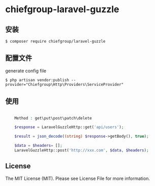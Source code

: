 # chiefgroup-laravel-guzzle

## 安装

```
$ composer require chiefgroup/laravel-guzzle
```

## 配置文件

generate config file
```
$ php artisan vendor:publish --provider="Chiefgroup\Http\Providers\ServiceProvider"
```

## 使用

```php
    
    Method : get\put\post\patch\delete

    $response = LaravelGuzzleHttp::get('api/users');

    $result = json_decode((string) $response->getBody(), true);

    $data = $headers= [];
    LaravelGuzzleHttp::post('http://xxx.com', $data, $headers);
```

## License

The MIT License (MIT). Please see License File for more information.
